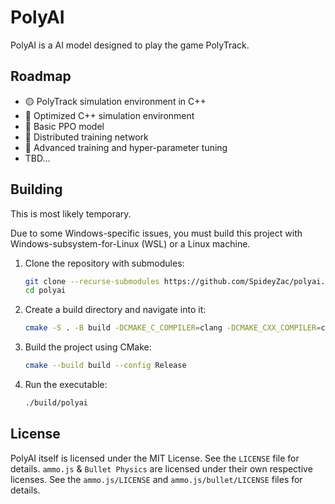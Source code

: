 # PolyAI

PolyAI is a AI model designed to play the game PolyTrack.

## Roadmap

- 🟡 PolyTrack simulation environment in C++
- 🔴 Optimized C++ simulation environment
- 🔴 Basic PPO model
- 🔴 Distributed training network
- 🔴 Advanced training and hyper-parameter tuning
- TBD...

## Building

This is most likely temporary.

Due to some Windows-specific issues, you must build this project with Windows-subsystem-for-Linux (WSL) or a Linux machine.

1. Clone the repository with submodules:

    ```bash
    git clone --recurse-submodules https://github.com/SpideyZac/polyai.git
    cd polyai
    ```

2. Create a build directory and navigate into it:

    ```bash
    cmake -S . -B build -DCMAKE_C_COMPILER=clang -DCMAKE_CXX_COMPILER=clang++
    ```

3. Build the project using CMake:

    ```bash
    cmake --build build --config Release
    ```

4. Run the executable:

    ```bash
    ./build/polyai
    ```

## License

PolyAI itself is licensed under the MIT License. See the `LICENSE` file for details. `ammo.js` & `Bullet Physics` are licensed under their own respective licenses.
See the `ammo.js/LICENSE` and `ammo.js/bullet/LICENSE` files for details.
